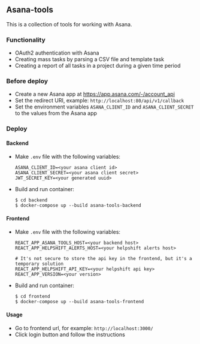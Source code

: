 ## Asana-tools

This is a collection of tools for working with Asana.

### Functionality

- OAuth2 authentication with Asana
- Creating mass tasks by parsing a CSV file and template task
- Creating a report of all tasks in a project during a given time period

### Before deploy

- Create a new Asana app at https://app.asana.com/-/account_api
- Set the redirect URI, example: `http://localhost:80/api/v1/callback`
- Set the environment variables `ASANA_CLIENT_ID` and `ASANA_CLIENT_SECRET` to the values from the Asana app

### Deploy

#### Backend

- Make `.env` file with the following variables:

  ```dotenv
  ASANA_CLIENT_ID=<your asana client id>
  ASANA_CLIENT_SECRET=<your asana client secret>
  JWT_SECRET_KEY=<your generated uuid>
  ```

- Build and run container:

    ```shell
    $ cd backend
    $ docker-compose up --build asana-tools-backend
    ```

#### Frontend

- Make `.env` file with the following variables:

  ```dotenv
  REACT_APP_ASANA_TOOLS_HOST=<your backend host>
  REACT_APP_HELPSHIFT_ALERTS_HOST=<your helpshift alerts host>
  
  # It's not secure to store the api key in the frontend, but it's a temporary solution
  REACT_APP_HELPSHIFT_API_KEY=<your helpshift api key>
  REACT_APP_VERSION=<your version> 
  ```

- Build and run container:

  ```shell
  $ cd frontend
  $ docker-compose up --build asana-tools-frontend
  ```

#### Usage

- Go to frontend url, for example: `http://localhost:3000/`
- Click login button and follow the instructions 


